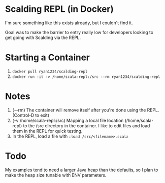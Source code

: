 # Scalding REPL (in Docker)

I'm sure something like this exists already, but I couldn't find it.

Goal was to make the barrier to entry really low for developers looking to get going with Scalding via the REPL.

# Starting a Container
1. `docker pull ryan1234/scalding-repl`  
2. `docker run -it -v /home/scala-repl:/src --rm ryan1234/scalding-repl`  

# Notes
1. (--rm) The container will remove itself after you're done using the REPL. (Control-D to exit)  
2. (-v /home/scala-repl:/src) Mapping a local file location (/home/scala-repl) to the /src directory in the container. I like to edit files and load them in the REPL for quick testing.  
3. In the REPL, load a file with `:load /src/<filename>.scala`  

# Todo 
My examples tend to need a larger Java heap than the defaults, so I plan to make the heap size tunable with ENV parameters.
